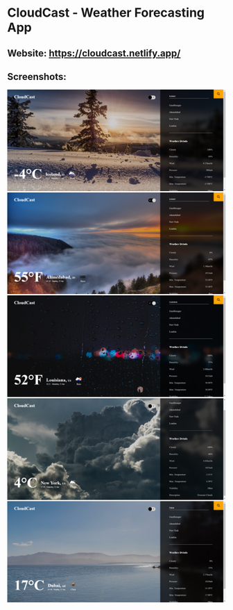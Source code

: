 # CloudCast - Weather Forecasting App

## Website: https://cloudcast.netlify.app/

## Screenshots:

<img src="./Screenshots/The-Weather.png" alt="Screenshot-1">
<img src="./Screenshots/The-Weather-2.png" alt="Screenshot-2">
<img src="./Screenshots/The-Weather-3.png" alt="Screenshot-3">
<img src="./Screenshots/The-Weather-4.png" alt="Screenshot-4">
<img src="./Screenshots/The-Weather-5.png" alt="Screenshot-5">
